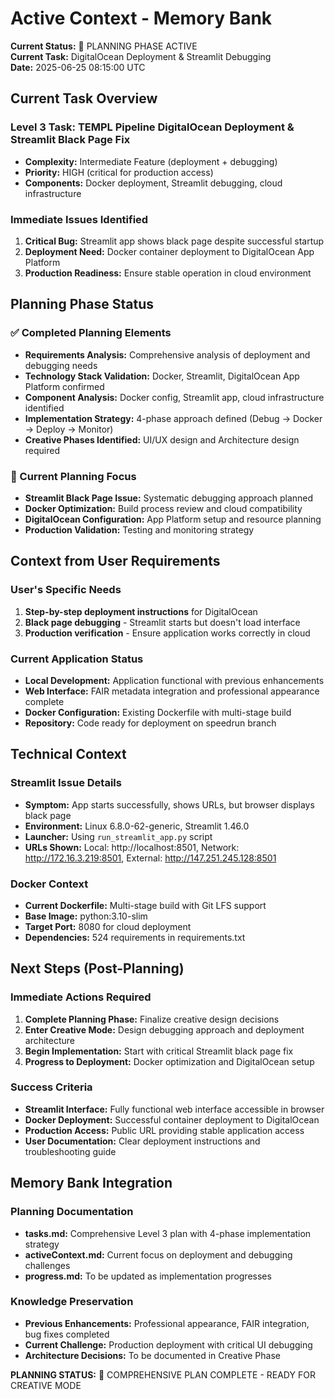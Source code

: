 # Active Context - Memory Bank

**Current Status:** 🔄 PLANNING PHASE ACTIVE  
**Current Task:** DigitalOcean Deployment & Streamlit Debugging  
**Date:** 2025-06-25 08:15:00 UTC  

## Current Task Overview

### Level 3 Task: TEMPL Pipeline DigitalOcean Deployment & Streamlit Black Page Fix
- **Complexity:** Intermediate Feature (deployment + debugging)
- **Priority:** HIGH (critical for production access)
- **Components:** Docker deployment, Streamlit debugging, cloud infrastructure

### Immediate Issues Identified
1. **Critical Bug:** Streamlit app shows black page despite successful startup
2. **Deployment Need:** Docker container deployment to DigitalOcean App Platform
3. **Production Readiness:** Ensure stable operation in cloud environment

## Planning Phase Status

### ✅ Completed Planning Elements
- **Requirements Analysis:** Comprehensive analysis of deployment and debugging needs
- **Technology Stack Validation:** Docker, Streamlit, DigitalOcean App Platform confirmed
- **Component Analysis:** Docker config, Streamlit app, cloud infrastructure identified
- **Implementation Strategy:** 4-phase approach defined (Debug → Docker → Deploy → Monitor)
- **Creative Phases Identified:** UI/UX design and Architecture design required

### 🔄 Current Planning Focus
- **Streamlit Black Page Issue:** Systematic debugging approach planned
- **Docker Optimization:** Build process review and cloud compatibility
- **DigitalOcean Configuration:** App Platform setup and resource planning
- **Production Validation:** Testing and monitoring strategy

## Context from User Requirements

### User's Specific Needs
1. **Step-by-step deployment instructions** for DigitalOcean
2. **Black page debugging** - Streamlit starts but doesn't load interface
3. **Production verification** - Ensure application works correctly in cloud

### Current Application Status
- **Local Development:** Application functional with previous enhancements
- **Web Interface:** FAIR metadata integration and professional appearance complete
- **Docker Configuration:** Existing Dockerfile with multi-stage build
- **Repository:** Code ready for deployment on speedrun branch

## Technical Context

### Streamlit Issue Details
- **Symptom:** App starts successfully, shows URLs, but browser displays black page
- **Environment:** Linux 6.8.0-62-generic, Streamlit 1.46.0
- **Launcher:** Using `run_streamlit_app.py` script
- **URLs Shown:** Local: http://localhost:8501, Network: http://172.16.3.219:8501, External: http://147.251.245.128:8501

### Docker Context
- **Current Dockerfile:** Multi-stage build with Git LFS support
- **Base Image:** python:3.10-slim
- **Target Port:** 8080 for cloud deployment
- **Dependencies:** 524 requirements in requirements.txt

## Next Steps (Post-Planning)

### Immediate Actions Required
1. **Complete Planning Phase:** Finalize creative design decisions
2. **Enter Creative Mode:** Design debugging approach and deployment architecture
3. **Begin Implementation:** Start with critical Streamlit black page fix
4. **Progress to Deployment:** Docker optimization and DigitalOcean setup

### Success Criteria
- **Streamlit Interface:** Fully functional web interface accessible in browser
- **Docker Deployment:** Successful container deployment to DigitalOcean
- **Production Access:** Public URL providing stable application access
- **User Documentation:** Clear deployment instructions and troubleshooting guide

## Memory Bank Integration

### Planning Documentation
- **tasks.md:** Comprehensive Level 3 plan with 4-phase implementation strategy
- **activeContext.md:** Current focus on deployment and debugging challenges
- **progress.md:** To be updated as implementation progresses

### Knowledge Preservation
- **Previous Enhancements:** Professional appearance, FAIR integration, bug fixes completed
- **Current Challenge:** Production deployment with critical UI debugging
- **Architecture Decisions:** To be documented in Creative Phase

**PLANNING STATUS:** 🎯 COMPREHENSIVE PLAN COMPLETE - READY FOR CREATIVE MODE
